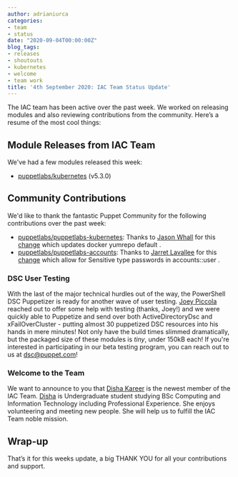 ```yaml
---
author: adrianiurca
categories:
- team
- status
date: "2020-09-04T00:00:00Z"
blog_tags:
- releases
- shoutouts
- kubernetes
- welcome
- team work
title: '4th September 2020: IAC Team Status Update'
---
```


The IAC team has been active over the past week.
We worked on releasing modules and also reviewing contributions from the community.
Here’s a resume of the most cool things:

## Module Releases from IAC Team

We've had a few modules released this week:

- [puppetlabs/kubernetes](https://github.com/puppetlabs/puppetlabs-kubernetes) (v5.3.0)

## Community Contributions

We'd like to thank the fantastic Puppet Community for the following contributions over the past week:

- [puppetlabs/puppetlabs-kubernetes](https://github.com/puppetlabs/puppetlabs-kubernetes): Thanks to [Jason Whall][jasonwhall] for this [change](https://github.com/puppetlabs/puppetlabs-kubernetes/pull/436) which updates docker yumrepo default .
- [puppetlabs/puppetlabs-accounts](https://github.com/puppetlabs/puppetlabs-accounts): Thanks to [Jarret Lavallee][jarretlavallee] for this [change](https://github.com/puppetlabs/puppetlabs-accounts/pull/333) which allow for Sensitive type passwords in accounts::user .

### DSC User Testing

With the last of the major technical hurdles out of the way, the PowerShell DSC Puppetizer is ready for another wave of user testing.
[Joey Piccola](https://github.com/joeypiccola) reached out to offer some help with testing (thanks, Joey!) and we were quickly able to Puppetize and send over both ActiveDirectoryDsc and xFailOverCluster - putting almost 30 puppetized DSC resources into his hands in mere minutes!
Not only have the build times slimmed dramatically, but the packaged size of these modules is _tiny_, under 150kB each!
If you're interested in participating in our beta testing program, you can reach out to us at [dsc@puppet.com](mailto:dsc@puppet.com)!

### Welcome to the Team

We want to announce to you that [Disha Kareer][dishakareer] is the newest member of the IAC Team.
[Disha][dishakareer] is Undergraduate student studying BSc Computing and Information Technology including Professional Experience.
She enjoys volunteering and meeting new people.
She will help us to fulfill the IAC Team noble mission.

## Wrap-up

That’s it for this weeks update, a big THANK YOU for all your contributions and support.

[jasonwhall]: https://github.com/JasonWhall
[dishakareer]: https://github.com/disha-maker
[jarretlavallee]: https://github.com/jarretlavallee
